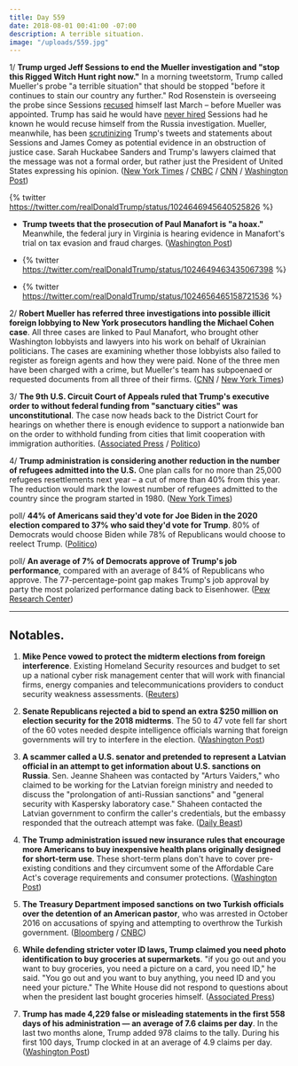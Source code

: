```yaml
---
title: Day 559
date: 2018-08-01 00:41:00 -07:00
description: A terrible situation.
image: "/uploads/559.jpg"
---
```


1/ **Trump urged Jeff Sessions to end the Mueller investigation and "stop this Rigged Witch Hunt right now."** In a morning tweetstorm, Trump called Mueller's probe "a terrible situation" that should be stopped "before it continues to stain our country any further." Rod Rosenstein is overseeing the probe since Sessions [recused](https://whatthefuckjusthappenedtoday.com/2017/03/02/Day-42/#1-jeff-sessions-recused-himself-from) himself last March – before Mueller was appointed. Trump has said he would have [never hired](https://whatthefuckjusthappenedtoday.com/2017/07/20/day-182/#1-trump-would-have-never-hired-jeff) Sessions had he known he would recuse himself from the Russia investigation. Mueller, meanwhile, has been [scrutinizing](https://whatthefuckjusthappenedtoday.com/2018/07/26/day-553/#3-robert-mueller-is-scrutinizing-tru) Trump's tweets and statements about Sessions and James Comey as potential evidence in an obstruction of justice case. Sarah Huckabee Sanders and Trump's lawyers claimed that the message was not a formal order, but rather just the President of United States expressing his opinion. ([New York Times](https://www.nytimes.com/2018/08/01/us/politics/trump-sessions-russia-investigation.html) / [CNBC](https://www.cnbc.com/2018/08/01/trump-urges-attorney-general-sessions-to-stop-mueller-probe-right-now.html) / [CNN](https://www.cnn.com/2018/08/01/politics/trump-russia-jeff-sessions-mueller/index.html) / [Washington Post](https://www.washingtonpost.com/news/the-fix/wp/2018/08/01/mueller-is-looking-at-trumps-tweets-for-obstruction-of-justice-and-trump-just-handed-him-more-potential-evidence/))

{% twitter https://twitter.com/realDonaldTrump/status/1024646945640525826 %}

* **Trump tweets that the prosecution of Paul Manafort is "a hoax."** Meanwhile, the federal jury in Virginia is hearing evidence in Manafort's trial on tax evasion and fraud charges. ([Washington Post](https://www.washingtonpost.com/politics/trump-calls-manafort-prosecution-a-hoax-says-sessions-should-stop-mueller-investigation/2018/08/01/8deb579e-958e-11e8-810c-5fa705927d54_story.html))

* {%  twitter https://twitter.com/realDonaldTrump/status/1024649463435067398 %}

* {% twitter https://twitter.com/realDonaldTrump/status/1024656465158721536 %}

2/ **Robert Mueller has referred three investigations into possible illicit foreign lobbying to New York prosecutors handling the Michael Cohen case**. All three cases are linked to Paul Manafort, who brought other Washington lobbyists and lawyers into his work on behalf of Ukrainian politicians. The cases are examining whether those lobbyists also failed to register as foreign agents and how they were paid. None of the three men have been charged with a crime, but Mueller's team has subpoenaed or requested documents from all three of their firms. ([CNN](https://www.cnn.com/2018/07/31/politics/mueller-investigation-foreign-agent-referrals-new-york/index.html) / [New York Times](https://www.nytimes.com/2018/08/01/us/politics/mueller-foreign-lobbying.html))

3/ **The 9th U.S. Circuit Court of Appeals ruled that Trump's executive order to without federal funding from "sanctuary cities" was unconstitutional**. The case now heads back to the District Court for hearings on whether there is enough evidence to support a nationwide ban on the order to withhold funding from cities that limit cooperation with immigration authorities. ([Associated Press](https://apnews.com/350353e37873421f9411a4c38731005a) / [Politico](https://www.politico.com/story/2018/08/01/trump-sanctuary-cities-appeal-ruling-756925))

4/ **Trump administration is considering another reduction in the number of refugees admitted into the U.S.** One plan calls for no more than 25,000 refugees resettlements next year – a cut of more than 40% from this year. The reduction would mark the lowest number of refugees admitted to the country since the program started in 1980. ([New York Times](https://www.nytimes.com/2018/08/01/us/politics/trump-refugees-reduction.html))

poll/ **44% of Americans said they'd vote for Joe Biden in the 2020 election compared to 37% who said they'd vote for Trump**. 80% of Democrats would choose Biden while 78% of Republicans would choose to reelect Trump. ([Politico](https://www.politico.com/story/2018/08/01/biden-trump-2020-elections-752979))

poll/ **An average of 7% of Democrats approve of Trump's job performance**, compared with an average of 84% of Republicans who approve. The 77-percentage-point gap makes Trump's job approval by party the most polarized performance dating back to Eisenhower. ([Pew Research Center](http://www.pewresearch.org/fact-tank/2018/08/01/trumps-approval-ratings-so-far-are-unusually-stable-and-deeply-partisan/))

---

## Notables.

1. **Mike Pence vowed to protect the midterm elections from foreign interference**. Existing Homeland Security resources and budget to set up a national cyber risk management center that will work with financial firms, energy companies and telecommunications providers to conduct security weakness assessments. ([Reuters](https://www.reuters.com/article/us-usa-cyber-infrastructure/u-s-government-seeks-to-boost-collaboration-with-industry-on-hacks-idUSKBN1KL2VP))

2. **Senate Republicans rejected a bid to spend an extra $250 million on election security for the 2018 midterms**. The 50 to 47 vote fell far short of the 60 votes needed despite intelligence officials warning that foreign governments will try to interfere in the election. ([Washington Post](https://www.washingtonpost.com/powerpost/senate-republicans-shoot-down-extra-funds-for-election-security/2018/08/01/cac1750a-95a1-11e8-a679-b09212fb69c2_story.html))

3. **A scammer called a U.S. senator and pretended to represent a Latvian official in an attempt to get information about U.S. sanctions on Russia**. Sen. Jeanne Shaheen was contacted by "Arturs Vaiders," who claimed to be working for the Latvian foreign ministry and needed to discuss the "prolongation of anti-Russian sanctions" and "general security with Kaspersky laboratory case." Shaheen contacted the Latvian government to confirm the caller's credentials, but the embassy responded that the outreach attempt was fake. ([Daily Beast](https://www.thedailybeast.com/mystery-sting-targets-us-senator-for-dirt-on-russia-sanctions))

4. **The Trump administration issued new insurance rules that encourage more Americans to buy inexpensive health plans originally designed for short-term use**. These short-term plans don't have to cover pre-existing conditions and they circumvent some of the Affordable Care Act's coverage requirements and consumer protections. ([Washington Post](https://www.washingtonpost.com/national/health-science/trump-administration-widens-availability-of-skimpy-short-term-health-plans/2018/07/31/a5cf2bc2-94d2-11e8-810c-5fa705927d54_story.html))

5. **The Treasury Department imposed sanctions on two Turkish officials over the detention of an American pastor**, who was arrested in October 2016 on accusations of spying and attempting to overthrow the Turkish government. ([Bloomberg](https://www.bloomberg.com/news/articles/2018-08-01/u-s-sanctions-two-top-turkish-ministers-over-pastor-s-detention) / [CNBC](https://www.cnbc.com/2018/08/01/white-house-us-sanctions-top-turkish-officials-over-pastor-detention.html))

6. **While defending stricter voter ID laws, Trump claimed you need photo identification to buy groceries at supermarkets**. "if you go out and you want to buy groceries, you need a picture on a card, you need ID," he said. "You go out and you want to buy anything, you need ID and you need your picture." The White House did not respond to questions about when the president last bought groceries himself. ([Associated Press](https://apnews.com/86bbb02de5e249eba482c4d2fb651120))

7. **Trump has made 4,229 false or misleading statements in the first 558 days of his administration — an average of 7.6 claims per day**. In the last two months alone, Trump added 978 claims to the tally. During his first 100 days, Trump clocked in at an average of 4.9 claims per day. ([Washington Post](https://www.washingtonpost.com/news/fact-checker/wp/2018/08/01/president-trump-has-made-4229-false-or-misleading-claims-in-558-days/?utm_term=.af2b6b5db8d9))